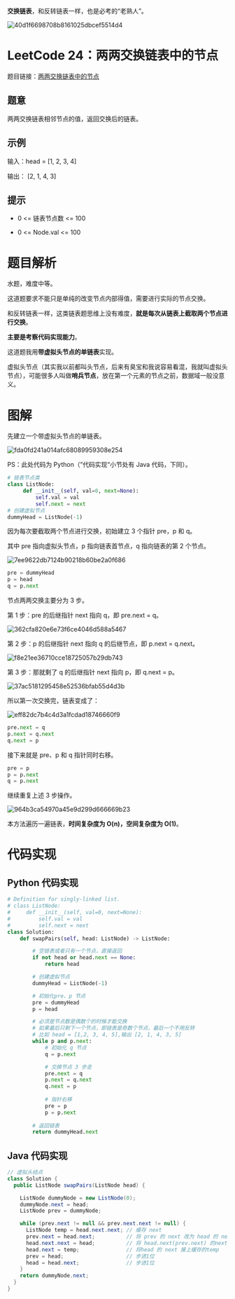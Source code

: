 **交换链表**，和反转链表一样，也是必考的“老熟人”。

![40d1f6698708b8161025dbcef5514d4](https://gitee.com/codegoudan/codegoudanIMG/raw/master/202201/20220102_111149940_0.jpg)



# LeetCode 24：两两交换链表中的节点

题目链接：[两两交换链表中的节点](https://leetcode-cn.com/problems/swap-nodes-in-pairs/)



## 题意

两两交换链表相邻节点的值，返回交换后的链表。



## 示例

输入：head = [1, 2, 3, 4]

输出： [2, 1, 4, 3]



## 提示

- 0 <= 链表节点数 <= 100

- 0 <= Node.val <= 100



# 题目解析

水题，难度中等。

这道题要求不能只是单纯的改变节点内部得值，需要进行实际的节点交换。

和反转链表一样，这类链表题思维上没有难度，**就是每次从链表上截取两个节点进行交换**。

**主要是考察代码实现能力**。

这道题我用**带虚拟头节点的单链表**实现。

虚拟头节点（其实我以前都叫头节点，后来有臭宝和我说容易看混，我就叫虚拟头节点），可能很多人叫做**哨兵节点**，放在第一个元素的节点之前，数据域一般没意义。



# 图解

先建立一个带虚拟头节点的单链表。

![fda0fd241a014afc68089959308e254](https://gitee.com/codegoudan/codegoudanIMG/raw/master/202201/20220102_111532338_0.jpg)

PS：此处代码为 Python（”代码实现“小节处有 Java 代码，下同）。

```Python
# 链表节点类
class ListNode:
     def __init__(self, val=0, next=None):
         self.val = val
         self.next = next
# 创建虚拟节点
dummyHead = ListNode(-1)
```

因为每次要截取两个节点进行交换，初始建立 3 个指针 pre，p 和 q。

其中 pre 指向虚拟头节点，p 指向链表首节点，q 指向链表的第 2 个节点。

![7ee9622db7124b90218b60be2a0f686](https://gitee.com/codegoudan/codegoudanIMG/raw/master/202201/20220102_111606636_0.jpg)

```Python
pre = dummyHead
p = head
q = p.next
```

节点两两交换主要分为 3 步。

第 1 步：pre 的后继指针 next 指向 q，即 pre.next = q。

![362cfa820e6e73f6ce4046d588a5467](https://gitee.com/codegoudan/codegoudanIMG/raw/master/202201/20220102_111734210_0.jpg)

第 2 步：p 的后继指针 next 指向 q 的后继节点，即 p.next = q.next。

![f8e21ee36710cce18725057b29db743](https://gitee.com/codegoudan/codegoudanIMG/raw/master/202201/20220102_111744087_0.jpg)

第 3 步：那就剩了 q 的后继指针 next 指向 p，即 q.next = p。

![37ac5181295458e52536bfab55d4d3b](https://gitee.com/codegoudan/codegoudanIMG/raw/master/202201/20220102_111753769_0.jpg)

所以第一次交换完，链表变成了：

![eff82dc7b4c4d3a1fcdad18746660f9](https://gitee.com/codegoudan/codegoudanIMG/raw/master/202201/20220102_111809185_0.jpg)

```Python
pre.next = q
p.next = q.next
q.next = p
```

接下来就是 pre、p 和 q 指针同时右移。

```Python
pre = p
p = p.next
q = p.next
```

继续重复上述 3 步操作。

![964b3ca54970a45e9d299d666669b23](https://gitee.com/codegoudan/codegoudanIMG/raw/master/202201/20220102_111859410_0.jpg)

本方法遍历一遍链表，**时间复杂度为 O(n)，空间复杂度为 O(1)**。



# 代码实现



## Python 代码实现

```Python
# Definition for singly-linked list.
# class ListNode:
#     def __init__(self, val=0, next=None):
#         self.val = val
#         self.next = next
class Solution:
    def swapPairs(self, head: ListNode) -> ListNode:

        # 空链表或者只有一个节点，直接返回
        if not head or head.next == None:
            return head

        # 创建虚拟节点
        dummyHead = ListNode(-1)

        # 初始化pre、p 节点
        pre = dummyHead
        p = head

        # 必须是节点数是偶数个的时候才能交换
        # 如果最后只剩下一个节点，即链表是奇数个节点，最后一个不用反转
        # 比如 head = [1,2, 3, 4, 5],输出 [2, 1, 4, 3, 5]
        while p and p.next:
            # 初始化 q 节点
            q = p.next

            # 交换节点 3 步走
            pre.next = q
            p.next = q.next
            q.next = p
            
            # 指针右移
            pre = p
            p = p.next
        
        # 返回链表
        return dummyHead.next
```



## Java 代码实现

```java
// 虚拟头结点
class Solution {
  public ListNode swapPairs(ListNode head) {

    ListNode dummyNode = new ListNode(0);
    dummyNode.next = head;
    ListNode prev = dummyNode;

    while (prev.next != null && prev.next.next != null) {
      ListNode temp = head.next.next; // 缓存 next
      prev.next = head.next;          // 将 prev 的 next 改为 head 的 next
      head.next.next = head;          // 将 head.next(prev.next) 的next，指向 head
      head.next = temp;               // 将head 的 next 接上缓存的temp
      prev = head;                    // 步进1位
      head = head.next;               // 步进1位
    }
    return dummyNode.next;
  }
}
```


